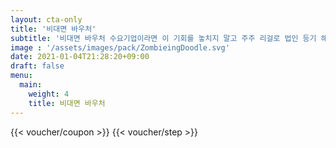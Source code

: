 ```yaml
---
layout: cta-only
title: '비대면 바우처'
subtitle: '비대면 바우처 수요기업이라면 이 기회를 놓치지 말고 주주 리걸로 법인 등기 해보세요!'
image : '/assets/images/pack/ZombieingDoodle.svg'
date: 2021-01-04T21:28:20+09:00
draft: false
menu:
  main:
    weight: 4
    title: 비대면 바우처
---
```

{{< voucher/coupon >}}
{{< voucher/step >}}